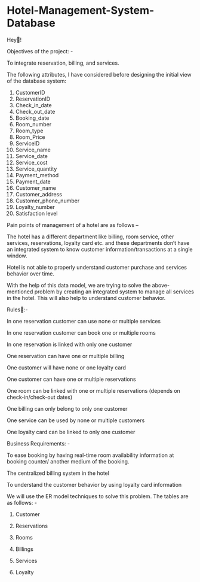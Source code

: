 # Hotel-Management-System-Database
Hey👋! 

Objectives of the project: - 

To integrate reservation, billing, and services.  

The following attributes, I have considered before designing the initial view of the database system: 

1) CustomerID 
2) ReservationID 
3) Check_in_date 
4) Check_out_date 
5) Booking_date 
6) Room_number 
7) Room_type 
8) Room_Price 
9) ServiceID 
10) Service_name 
11) Service_date 
12) Service_cost 
13) Service_quantity  
14) Payment_method 
15) Payment_date 
16) Customer_name 
17) Customer_address 
18) Customer_phone_number 
19) Loyalty_number 
20) Satisfaction level 

Pain points of management of a hotel are as follows – 

The hotel has a different department like billing, room service, other services, reservations, loyalty card etc. and these departments don’t have an integrated system to know customer information/transactions at a single window.  

Hotel is not able to properly understand customer purchase and services behavior over time. 

With the help of this data model, we are trying to solve the above-mentioned problem by creating an integrated system to manage all services in the hotel. This will also help to understand customer behavior. 

Rules📜:- 

In one reservation customer can use none or multiple services 

In one reservation customer can book one or multiple rooms 

In one reservation is linked with only one customer 

One reservation can have one or multiple billing  

One customer will have none or one loyalty card 

One customer can have one or multiple reservations 

One room can be linked with one or multiple reservations (depends on check-in/check-out dates) 

One billing can only belong to only one customer 

One service can be used by none or multiple customers 

One loyalty card can be linked to only one customer 

Business Requirements: - 

To ease booking by having real-time room availability information at booking counter/ another medium of the booking. 

The centralized billing system in the hotel  

To understand the customer behavior by using loyalty card information 

We will use the ER model techniques to solve this problem. The tables are as follows: - 

1) Customer 

2) Reservations 

3) Rooms 

4) Billings 

5) Services 

6) Loyalty 
